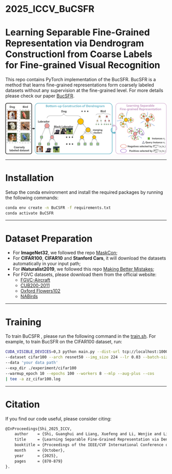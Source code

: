 # 2025_ICCV_BuCSFR
# Learning Separable Fine-Grained Representation via Dendrogram Constructionl from Coarse Labels for Fine-grained Visual Recognition

This repo contains PyTorch implementation of the BucSFR. BucSFR is a method that learns fine-grained representations form coarsely labeled datasets without any supervision at the fine-grained level. For more details please check our paper [BucSFR](https://iccv.thecvf.com/virtual/2025/poster/767).

![image](imgs/framework.png)



---

# Installation

Setup the conda environment and install the required packages by running the following commands:

```sh
conda env create -n BuCSFR -f requirements.txt
conda activate BuCSFR
```



---

# Dataset Preparation

- For **ImageNet32**, we followed the repo [MaskCon](https://github.com/MrChenFeng/MaskCon_CVPR2023/tree/main/datasets);
- For **CIFAR100**, **CIFAR10** and **Stanford Cars**, it will download the datasets automatically in your input path;
- For **iNaturalist2019**, we followed this repo [Making Better Mistakes](https://github.com/fiveai/making-better-mistakes);
- For FGVC datasets, please download them from the official website:
  - [FGVC-Aircraft](https://www.robots.ox.ac.uk/~vgg/data/fgvc-aircraft/)
  - [CUB200-2011](https://www.vision.caltech.edu/datasets/cub_200_2011/)
  - [Oxford Flowers102](https://www.robots.ox.ac.uk/~vgg/data/flowers/102/)
  - [NABirds](https://dl.allaboutbirds.org/nabirds)



---

# Training

To train BuCSFR , please run the following command in the [train.sh](train.sh). For example, to train BucSFR on the CIFAR100 dataset, run:

```sh
CUDA_VISIBLE_DEVICES=0,3 python main.py --dist-url tcp://localhost:10009 --multiprocessing-distributed --world-size 1 --rank 0 
--dataset cifar100 --arch resnet50 --img_size 224 --lr 0.03 --batch-size 256 --moco-k 65536 --moco-t 0.2 
--data 'your data path' 
--exp_dir ./experiment/cifar100 
--warmup_epoch 10 --epochs 100 --workers 8 --mlp --aug-plus --cos 
| tee -a zz_cifar100.log 
```



---

# Citation

If you find our code useful, please consider citing:

```markdown
@InProceedings{Shi_2025_ICCV,
    author    = {Shi, Guanghui and Liang, Xuefeng and Li, Wenjie and Lin, Xiaoyu},
    title     = {Learning Separable Fine-Grained Representation via Dendrogram Construction from Coarse Labels for Fine-grained Visual Recognition},
    booktitle = {Proceedings of the IEEE/CVF International Conference on Computer Vision (ICCV)},
    month     = {October},
    year      = {2025},
    pages     = {870-879}
}.
```

